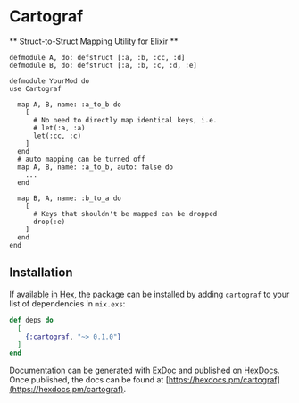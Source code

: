 # Cartograf
** Struct-to-Struct Mapping Utility for Elixir **

```
defmodule A, do: defstruct [:a, :b, :cc, :d]
defmodule B, do: defstruct [:a, :b, :c, :d, :e]

defmodule YourMod do
use Cartograf

  map A, B, name: :a_to_b do
    [
      # No need to directly map identical keys, i.e. 
      # let(:a, :a)
      let(:cc, :c)
    ]
  end
  # auto mapping can be turned off
  map A, B, name: :a_to_b, auto: false do
    ...
  end

  map B, A, name: :b_to_a do
    [
      # Keys that shouldn't be mapped can be dropped
      drop(:e)
    ]
  end
end

```

## Installation

If [available in Hex](https://hex.pm/docs/publish), the package can be installed
by adding `cartograf` to your list of dependencies in `mix.exs`:

```elixir
def deps do
  [
    {:cartograf, "~> 0.1.0"}
  ]
end
```

Documentation can be generated with [ExDoc](https://github.com/elixir-lang/ex_doc)
and published on [HexDocs](https://hexdocs.pm). Once published, the docs can
be found at [https://hexdocs.pm/cartograf](https://hexdocs.pm/cartograf).

